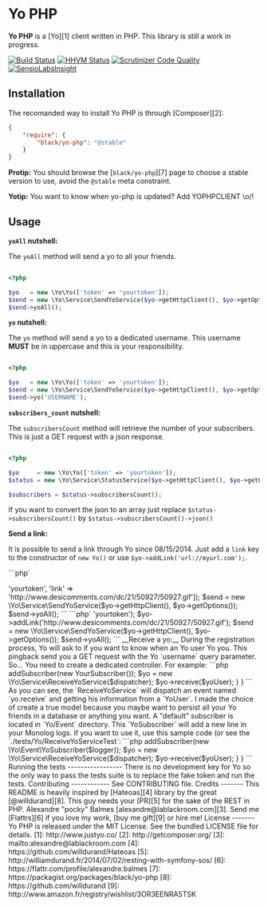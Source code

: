 Yo PHP
======

__Yo PHP__ is a [Yo][1] client written in PHP. This library is still a work in progress.

[![Build Status](https://travis-ci.org/black-project/yo-php.svg?branch=master)](https://travis-ci.org/black-project/yo-php)
[![HHVM Status](http://hhvm.h4cc.de/badge/black/yo-php.png)](http://hhvm.h4cc.de/package/black/yo-php)
[![Scrutinizer Code Quality](https://scrutinizer-ci.com/g/black-project/yo-php/badges/quality-score.png?b=master)](https://scrutinizer-ci.com/g/black-project/yo-php/?branch=master)
[![SensioLabsInsight](https://insight.sensiolabs.com/projects/fa5c643c-812d-49ef-ac95-fb80a27a3d87/big.png)](https://insight.sensiolabs.com/projects/fa5c643c-812d-49ef-ac95-fb80a27a3d87)

Installation
------------

The recomanded way to install Yo PHP is through [Composer][2]:

```json
{
    "require": {
        "black/yo-php": "@stable"
    }
}
```

__Protip:__ You should browse the [`black/yo-php`][7] page to choose a stable version to use, avoid the `@stable` meta
constraint.

__Yotip:__ You want to know when yo-php is updated? Add YOPHPCLIENT \o/!

Usage
-----

__`yoAll` nutshell:__

The `yoAll` method will send a yo to all your friends.

```php

<?php

$yo   = new \Yo\Yo(['token' => 'yourtoken']);
$send = new \Yo\Service\SendYoService($yo->getHttpClient(), $yo->getOptions());
$send->yoAll();
```

__`yo` nutshell:__

The `yo` method will send a yo to a dedicated username. This username __MUST__ be in uppercase and this is your
responsibility.

```php

<?php

$yo   = new \Yo\Yo(['token' => 'yourtoken']);
$send = new \Yo\Service\SendYoService($yo->getHttpClient(), $yo->getOptions());
$send->yo('USERNAME');
```

__`subscribers_count` nutshell:__

The `subscribersCount` method will retrieve the number of your subscribers. This is just a GET request with a json
response.

```php

<?php

$yo     = new \Yo\Yo(['token' => 'yourtoken']);
$status = new \Yo\Service\StatusService($yo->getHttpClient(), $yo->getOptions());

$subscribers = $status->subscribersCount();

```

If you want to convert the json to an array just replace `$status->subscribersCount()` by
 `$status->subscribersCount()->json()`


__Send a link:__

It is possible to send a link through Yo since 08/15/2014. Just add a `link` key to the constructor of `new Yo()` or
use `$yo->addLink('url://myurl.com');`.

```php`
<?php

$yo   = new \Yo\Yo(['token' => 'yourtoken', 'link' => 'http://www.desicomments.com/dc/21/50927/50927.gif']);
$send = new \Yo\Service\SendYoService($yo->getHttpClient(), $yo->getOptions());
$send->yoAll();
```

```php`
<?php

$yo   = new \Yo\Yo(['token' => 'yourtoken');
$yo->addLink('http://www.desicomments.com/dc/21/50927/50927.gif');

$send = new \Yo\Service\SendYoService($yo->getHttpClient(), $yo->getOptions());
$send->yoAll();
```

__Receive a yo:__

During the registration process, Yo will ask to if you want to know when an Yo user Yo you. This pingback send you a
 GET request with the Yo `username` query parameter.

So... You need to create a dedicated controller. For example:

```php

<?php

namespace Yo\Controller;

class YoController
{
    public function yoAction($username)
    {
        $yoUser     = new \Yo\Model\YoUser($username);
        $dispatcher = new \Symfony\Component\EventDispatcher\EventDispatcher();
        $dispatcher->addSubscriber(new YourSubscriber());

        $yo = new \Yo\Service\ReceiveYoService($dispatcher);
        $yo->receive($yoUser);
    }
}
```

As you can see, the `ReceiveYoService` will dispatch an event named `yo.receive` and getting his information from a
`YoUser`.

I made the choice of create a true model because you maybe want to persist all your Yo friends in a database or
anything you want.

A "default" subscriber is located in `Yo/Event` directory. This `YoSubscriber` will add a new line in your Monolog logs.
If you want to use it, use this sample code (or see the `./tests/Yo/ReceiveYoServiceTest`:

```php

<?php

namespace Yo\Controller;

class YoController
{
    public function yoAction($username)
    {
        $yoUser     = new \Yo\Model\YoUser($username);
        $logger     = new Monolog\Logger();
        $dispatcher = new \Symfony\Component\EventDispatcher\EventDispatcher();

        $dispatcher->addSubscriber(new \Yo\Event\YoSubscriber($logger));

        $yo = new \Yo\Service\ReceiveYoService($dispatcher);
        $yo->receive($yoUser);
    }
}
```


Running the tests
-----------------

There is no development key for Yo so the only way to pass the tests suite is to replace the fake token and run the
tests.

Contributing
------------

See CONTRIBUTING file.

Credits
-------

This README is heavily inspired by [Hateoas][4] library by the great [@willdurand][8]. This guy needs your [PR][5] for the
sake of the REST in PHP.

Alexandre "pocky" Balmes [alexandre@lablackroom.com][3]. Send me [Flattrs][6] if you love my work, [buy me gift][9] or hire me!


License
-------
Yo PHP is released under the MIT License. See the bundled LICENSE file for details.

[1]: http://www.justyo.co/
[2]: http://getcomposer.org/
[3]: mailto:alexandre@lablackroom.com
[4]: https://github.com/willdurand/Hateoas
[5]: http://williamdurand.fr/2014/07/02/resting-with-symfony-sos/
[6]: https://flattr.com/profile/alexandre.balmes
[7]: https://packagist.org/packages/black/yo-php
[8]: https://github.com/willdurand
[9]: http://www.amazon.fr/registry/wishlist/3OR3EENRA5TSK
